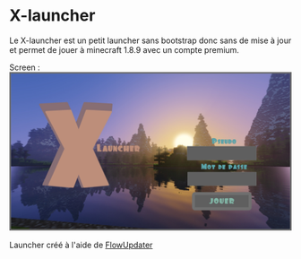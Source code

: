 # X-launcher

Le X-launcher est un petit launcher sans bootstrap donc sans de mise à jour et permet de jouer à minecraft 1.8.9 avec un compte premium.

Screen :
![Launcher](/background.jpg)

Launcher créé à l'aide de [FlowUpdater](https://discord.gg/9GWrsNjNg9)
